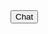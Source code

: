 <html>
<body>


<html>
<body>

<meta name="viewport" content="width=device-width, initial-scale=1, minimum-scale=1">

<script type='text/javascript'>
	function initEmbeddedMessaging() {
		try {
			embeddedservice_bootstrap.settings.language = 'en_US'; // For example, enter 'en' or 'en-US'
            
            

      window.addEventListener("onEmbeddedMessagingReady", e => {
						  embeddedservice_bootstrap.prechatAPI.setVisiblePrechatFields({
						    // List the pre-chat field names with the value and whether
						    // it's editable in the pre-chat form.
						    	"Account_Code": {
						      	"value": "AA123",
						      	"isEditableByEndUser": true
						    	},
		 					"_email": {
						      	"value": "tguirgis@testemail.com.invalid",
						      	"isEditableByEndUser": true
						    	},
							"_firstName": {
						      	"value": "Tony",
						      	"isEditableByEndUser": true
						    	},
		 					"_lastName": {
						      	"value": "Guirgis",
						      	"isEditableByEndUser": true
						    	}
		 				  });
                          
						});
            

			embeddedservice_bootstrap.init(
				'00DDk00000096DG',
				'NAT_Chat_Web',
				'https://fleetcorna--uat.sandbox.my.site.com/ESWNATChatWeb1730393482019',
				{
					scrt2URL: 'https://fleetcorna--uat.sandbox.my.salesforce-scrt.com'
				}
			);
		} catch (err) {
			console.error('Error loading Embedded Messaging: ', err);
		}
	};
</script>
<script type='text/javascript' src='https://fleetcorna--uat.sandbox.my.site.com/ESWNATChatWeb1730393482019/assets/js/bootstrap.min.js'></script>


<button id= "launchchat" onclick="launchchat()">
	Chat
</button>

<script>
function launchchat(){
	initEmbeddedMessaging();
 }
</script>

</body>
</html> 

